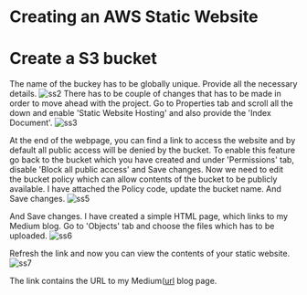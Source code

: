 # Creating an AWS Static Website

# Create a S3 bucket
The name of the buckey has to be globally unique.
Provide all the necessary details.
![ss2](https://github.com/user-attachments/assets/aedbe35f-efbd-4b2b-9a85-07b9ca55ee7d)
There has to be couple of changes that has to be made in order to move ahead with the project.
Go to Properties tab and scroll all the down and enable 'Static Website Hosting' and also provide the 'Index Document'.
![ss3](https://github.com/user-attachments/assets/fcebdbf1-d96c-4f93-a869-9ad2591eab4f)

At the end of the webpage, you can find a link to access the website and by default all public access will be denied by the bucket. To enable this feature go back to the bucket which you have created and under 'Permissions' tab, disable 'Block all public access' and Save changes.
Now we need to edit the bucket policy which can allow contents of the bucket to be publicly available. I have attached the Policy code, update the bucket name. And Save changes.
![ss5](https://github.com/user-attachments/assets/e87d1157-3314-40e0-bd69-7ccb3d5a247c)

And Save changes.
I have created a simple HTML page, which links to my Medium blog.
Go to 'Objects' tab and choose the files which has to be uploaded. 
![ss6](https://github.com/user-attachments/assets/9e293522-6131-44af-89e4-7a2336837934)

Refresh the link and now you can view the contents of your static website.
![ss7](https://github.com/user-attachments/assets/d6cba11e-de2e-456b-8f8e-f50e9beb5b9b)

The link contains the URL to my Medium([url](https://shreyassrinivasa297.medium.com/) blog page.
